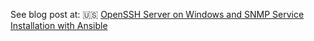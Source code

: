 See blog post at:
🇺🇸 [OpenSSH Server on Windows and SNMP Service Installation with Ansible](https://www.thierolf.org/posts/openssh-server-on-windows-and-snmp-service-installation-with-ansible/)
